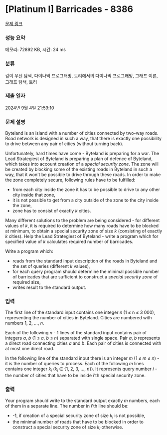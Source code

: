 # [Platinum I] Barricades - 8386 

[문제 링크](https://www.acmicpc.net/problem/8386) 

### 성능 요약

메모리: 72892 KB, 시간: 24 ms

### 분류

깊이 우선 탐색, 다이나믹 프로그래밍, 트리에서의 다이나믹 프로그래밍, 그래프 이론, 그래프 탐색, 트리

### 제출 일자

2024년 9월 4일 21:59:10

### 문제 설명

<p>Byteland is an island with a number of cities connected by two-way roads. Road network is designed in such a way, that there is exactly one possibility to drive between any pair of cities (without turning back).</p>

<p>Unfortunately, hard times have come - Byteland is preparing for a war. The Lead Strategiest of Byteland is preparing a plan of defence of Byteland, which takes into account creation of a <i>special security zone</i>. The zone will be created by blocking some of the existing roads in Byteland in such a way, that it won't be possible to drive through these roads. In order to make the zone completely secure, following rules have to be fulfilled:</p>

<ul>
	<li>from each city inside the zone it has to be possible to drive to any other city inside that zone,</li>
	<li>it is not possible to get from a city outside of the zone to the city inside the zone,</li>
	<li>zone has to consist of exactly <em>k</em> cities.</li>
</ul>

<p>Many different solutions to the problem are being considered - for different values of <em>k</em>, it is required to determine how many roads have to be blocked at minimum, to obtain a special security zone of size <em>k</em> (consisting of exactly <em>k</em> cities). Help the Lead Strategiest of Byteland - write a program which for specified value of <em>k</em> calculates required number of barricades.</p>

<p>Write a program which:</p>

<ul>
	<li>reads from the standard input description of the roads in Byteland and the set of queries (different <em>k</em> values),</li>
	<li>for each query program should determine the minimal possible number of barricades that are sufficient to construct a <i>special security zone</i> of required size,</li>
	<li>writes result to the standard output.</li>
</ul>

### 입력 

 <p>The first line of the standard input contains one integer <em>n</em> (1 ≤ n ≤ 3 000), representing the number of cities in Byteland. Cities are numbered with numbers 1, 2, ..., <em>n</em>.</p>

<p>Each of the following <em>n</em> - 1 lines of the standard input contains pair of integers <em>a</em>, <em>b</em> (1 ≤ <em>a</em>, <em>b</em> ≤ <em>n</em>) separated with single space. Pair <em>a</em>, <em>b</em> represents a direct road connecting cities <em>a</em> and <em>b</em>. Each pair of cities is connected with at most one direct road.</p>

<p>In the following line of the standard input there is an integer <em>m</em> (1 ≤ <em>m</em> ≤ <em>n</em>) - it is the number of queries to process. Each of the following <em>m</em> lines contains one integer <em>k<sub>i</sub></em> (<em>k<sub>i</sub></em> ∈ {1, 2, 3, ..., <em>n</em>}). It represents query number <em>i</em> - the number of cities that have to be inside <em>i</em>'th special security zone.</p>

### 출력 

 <p>Your program should write to the standard output exactly <em>m</em> numbers, each of them in a separate line. The number in <em>i</em>'th line should be:</p>

<ul>
	<li>-1, if creation of a special security zone of size <em>k<sub>i</sub></em> is not possible,</li>
	<li>the minimal number of roads that have to be blocked in order to construct a special security zone of size <em>k<sub>i</sub></em> otherwise.</li>
</ul>

